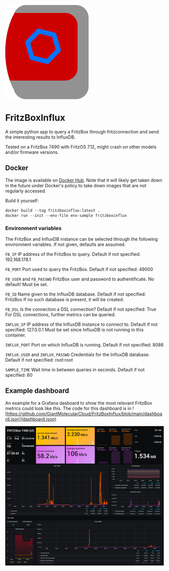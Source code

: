 ![FritzBoxInflux](https://github.com/GiantMolecularCloud/FritzBoxInflux/blob/main/FritzBoxInflux.png "FritzBoxInflux")

# FritzBoxInflux

A simple python app to query a FritzBox through fritzconnection and send the interesting results to InfluxDB.

Tested on a FritzBox 7490 with FritzOS 7.12, might crash on other models and/or firmware versions.

## Docker

The image is available on [Docker Hub](https://hub.docker.com/r/giantmolecularcloud/fritzboxinflux).
Note that it will likely get taken down in the future under Docker's policy to take down images that are not regularly accessed.

Build it yourself:
```
docker build --tag fritzboxinflux:latest .
docker run --init --env-file env-sample fritzboxinflux
```


### Environment variables

The FritzBox and InfluxDB instance can be selected through the following environment variables.
If not given, defaults are assumed.

`FB_IP`
IP address of the FritzBox to query. Default if not specified: 192.168.178.1

`FB_PORT`
Port used to query the FritzBox. Default if not specified: 49000

`FB_USER` and `FB_PASSWD`
FritzBox user and password to authentificate. No default! Must be set.

`FB_ID`
Name given to the InfluxDB database. Default if not specified: FritzBox
If no such database is present, it will be created.

`FB_DSL`
Is the connection a DSL connection? Default if not specified: True
For DSL connections, further metrics can be queried.

`INFLUX_IP`
IP address of the InfluxDB instance to connect to. Default if not specified: 127.0.0.1
Must be set since InfluxDB is not running in this container.

`INFLUX_PORT`
Port on which InfluxDB is running. Default if not specified: 8086

`INFLUX_USER` and `INFLUX_PASSWD`
Credentials for the InfluxDB database. Default if not specified: root:root

`SAMPLE_TIME`
Wait time in between queries in seconds. Default if not specified: 60


## Example dashboard

An example for a Grafana dasboard to show the most relevant FritzBox metrics could look like this.
The code for this dashboard is in ![https://github.com/GiantMolecularCloud/FritzBoxInflux/blob/main/dashboard.json](dashboard.json)

![Grafana dashboard](https://github.com/GiantMolecularCloud/FritzBoxInflux/blob/main/dashboard.png "Grafana dashboard")
